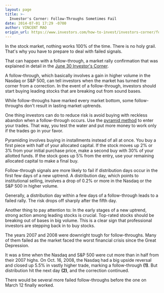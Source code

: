 ```yaml
---
layout: page
title: >-
  Investor's Corner: Follow-Throughs Sometimes Fail
date: 2014-07-01 17:29 -0700
author: VINCENT MAO
origin_url: https://www.investors.com/how-to-invest/investors-corner/follow-through-signals-can-go-bad/
---
```


In the stock market, nothing works 100% of the time. There is no holy grail. That's why you have to prepare to deal with failed signals.

That can happen with a follow-through, a market rally confirmation that was explained in detail in the [June 30 Investor's Corner](http://education.investors.com/investors-corner/706829-investors-prepared-for-follow-throughs-reap-biggest-gains.htm).

A follow-through, which basically involves a gain in higher volume in the Nasdaq or S&P 500, can tell investors when the market has turned the corner from a correction. In the event of a follow-through, investors should start buying leading stocks that are breaking out from sound bases.

While follow-throughs have marked every market bottom, some follow-throughs don't result in lasting market uptrends.

One thing investors can do to reduce risk is avoid buying with reckless abandon when a follow-through occurs. Use the [pyramid method](http://education.investors.com/investors-corner/694194-pyramiding-involves-making-a-series-of-buys.htm?ntt=pyramid) to enter your trades. That way, you test the water and put more money to work only if the trades go in your favor.

Pyramiding involves buying in installments instead of all at once. You buy a first piece with half of your allocated capital. If the stock moves up 2% or 3% from your initial purchase price, make a second buy with 30% of your allotted funds. If the stock goes up 5% from the entry, use your remaining allocated capital to make a final buy.

Follow-through signals are more likely to fail if distribution days occur in the first few days of a new uptrend. A distribution day, which points to institutional selling, involves a drop of 0.2% or more in the Nasdaq or the S&P 500 in higher volume.

Generally, a distribution day within a few days of a follow-through leads to a failed rally. The risk drops off sharply after the fifth day.

Another thing to pay attention to: In the early stages of a new uptrend, strong action among leading stocks is crucial. Top-rated stocks should be breaking out of bases in big volume. This is a clear sign that professional investors are stepping back in to buy stocks.

The years 2007 and 2008 were downright tough for follow-throughs. Many of them failed as the market faced the worst financial crisis since the Great Depression.

It was a time when the Nasdaq and S&P 500 were cut more than in half from their 2007 highs. On Oct. 16, 2008, the Nasdaq had a big upside reversal and closed up 5.5% in vastly higher trade, marking a follow-through **(1)**. But distribution hit the next day **(2)**, and the correction continued.

There would be several more failed follow-throughs before the one on March 12 finally worked.
